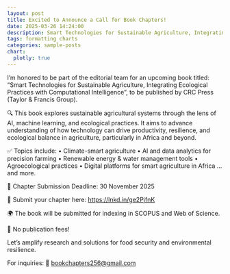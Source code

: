 ```yaml
---
layout: post
title: Excited to Announce a Call for Book Chapters!
date: 2025-03-26 14:24:00
description: Smart Technologies for Sustainable Agriculture, Integrating Ecological Practices with Computational Intelligence”, to be published by CRC Press (Taylor & Francis Group).
tags: formatting charts
categories: sample-posts
chart:
  plotly: true
---
```


I’m honored to be part of the editorial team for an upcoming book titled: “Smart Technologies for Sustainable Agriculture, Integrating Ecological Practices with Computational Intelligence”, to be published by CRC Press (Taylor & Francis Group).

🔍 This book explores sustainable agricultural systems through the lens of AI, machine learning, and ecological practices. It aims to advance understanding of how technology can drive productivity, resilience, and ecological balance in agriculture, particularly in Africa and beyond.

✅ Topics include:
 • Climate-smart agriculture
 • AI and data analytics for precision farming
 • Renewable energy & water management tools
 • Agroecological practices
 • Digital platforms for smart agriculture in Africa
…and more.

📅 Chapter Submission Deadline: 30 November 2025

🔗 Submit your chapter here: https://lnkd.in/ge2PjfnK 

🌍 The book will be submitted for indexing in SCOPUS and Web of Science.

🚫 No publication fees!

Let’s amplify research and solutions for food security and environmental resilience.

For inquiries: 📧 bookchapters256@gmail.com
